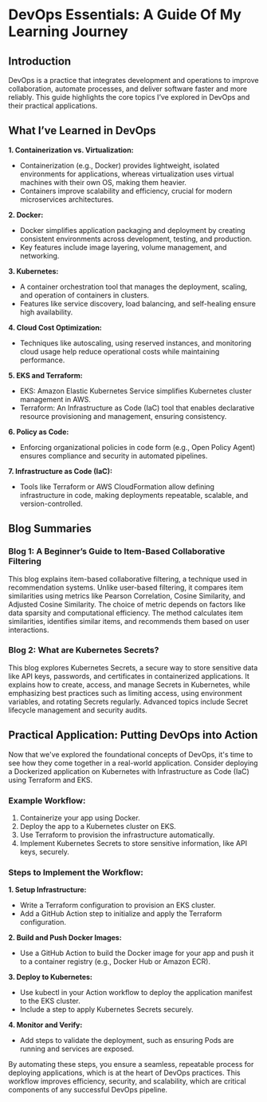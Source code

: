# DevOps Essentials: A Guide Of My Learning Journey

## Introduction
DevOps is a practice that integrates development and operations to improve collaboration, automate processes, and deliver software faster and more reliably. This guide highlights the core topics I’ve explored in DevOps and their practical applications.

## What I’ve Learned in DevOps
**1. Containerization vs. Virtualization:**
 - Containerization (e.g., Docker) provides lightweight, isolated environments for applications, whereas virtualization uses virtual machines with their own OS, making them heavier.
 - Containers improve scalability and efficiency, crucial for modern microservices architectures.

**2. Docker:**
 - Docker simplifies application packaging and deployment by creating consistent environments across development, testing, and production.
 - Key features include image layering, volume management, and networking.

**3. Kubernetes:**
 - A container orchestration tool that manages the deployment, scaling, and operation of containers in clusters.
 - Features like service discovery, load balancing, and self-healing ensure high availability.

**4. Cloud Cost Optimization:**
 - Techniques like autoscaling, using reserved instances, and monitoring cloud usage help reduce operational costs while maintaining performance.

**5. EKS and Terraform:**
 - EKS: Amazon Elastic Kubernetes Service simplifies Kubernetes cluster management in AWS.
 - Terraform: An Infrastructure as Code (IaC) tool that enables declarative resource provisioning and management, ensuring consistency.

**6. Policy as Code:**
 - Enforcing organizational policies in code form (e.g., Open Policy Agent) ensures compliance and security in automated pipelines.

**7. Infrastructure as Code (IaC):**
 - Tools like Terraform or AWS CloudFormation allow defining infrastructure in code, making deployments repeatable, scalable, and version-controlled.

## Blog Summaries
### Blog 1: A Beginner’s Guide to Item-Based Collaborative Filtering
This blog explains item-based collaborative filtering, a technique used in recommendation systems. Unlike user-based filtering, it compares item similarities using metrics like Pearson Correlation, Cosine Similarity, and Adjusted Cosine Similarity. The choice of metric depends on factors like data sparsity and computational efficiency. The method calculates item similarities, identifies similar items, and recommends them based on user interactions.

### Blog 2: What are Kubernetes Secrets?
This blog explores Kubernetes Secrets, a secure way to store sensitive data like API keys, passwords, and certificates in containerized applications. It explains how to create, access, and manage Secrets in Kubernetes, while emphasizing best practices such as limiting access, using environment variables, and rotating Secrets regularly. Advanced topics include Secret lifecycle management and security audits.

##  Practical Application: Putting DevOps into Action
Now that we've explored the foundational concepts of DevOps, it's time to see how they come together in a real-world application. Consider deploying a Dockerized application on Kubernetes with Infrastructure as Code (IaC) using Terraform and EKS.

### Example Workflow:
1. Containerize your app using Docker.
2. Deploy the app to a Kubernetes cluster on EKS.
3. Use Terraform to provision the infrastructure automatically.
5. Implement Kubernetes Secrets to store sensitive information, like API keys, securely.

### Steps to Implement the Workflow:
**1. Setup Infrastructure:**
 - Write a Terraform configuration to provision an EKS cluster.
 - Add a GitHub Action step to initialize and apply the Terraform configuration.

**2. Build and Push Docker Images:**
 - Use a GitHub Action to build the Docker image for your app and push it to a container registry (e.g., Docker Hub or Amazon ECR).

**3. Deploy to Kubernetes:**
 - Use kubectl in your Action workflow to deploy the application manifest to the EKS cluster.
 - Include a step to apply Kubernetes Secrets securely.

**4. Monitor and Verify:**
 - Add steps to validate the deployment, such as ensuring Pods are running and services are exposed.

By automating these steps, you ensure a seamless, repeatable process for deploying applications, which is at the heart of DevOps practices. This workflow improves efficiency, security, and scalability, which are critical components of any successful DevOps pipeline.
